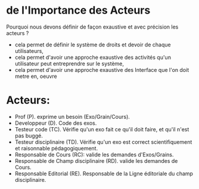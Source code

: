 # de l'Importance des Acteurs 

Pourquoi nous devons définir de façon exaustive et avec précision les acteurs ?
- cela permet de définir le système de droits et devoir de chaque utilisateurs,
- cela permet d'avoir une approche exaustive des activités qu'un utilisateur peut entreprendre sur le système,
- cela permet d'avoir une approche exaustive des Interface que l'on doit metre en, oeuvre 


# Acteurs:

* Prof (P). exprime un besoin (Exo/Grain/Cours).
* Developpeur (D). Code des exos.
* Testeur code (TC). Vérifie qu'un exo fait ce qu'il doit faire, et qu'il n'est pas buggé.
* Testeur disciplinaire (TD). Vérifie qu'un exo est correct scientifiquement et raisonnable pédagogiquement.
* Responsable de Cours (RC): valide les demandes d'Exos/Grains.
* Responsable de Champ disciplinaire (RD). valide les demandes de Cours.
* Responsable Editorial (RE). Responsable de la Ligne éditoriale du champ disciplinaire.
